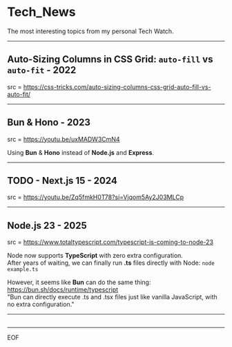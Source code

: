 # Tech_News

The most interesting topics from my personal Tech Watch.

---

## Auto-Sizing Columns in CSS Grid: `auto-fill` vs `auto-fit` - 2022

src = https://css-tricks.com/auto-sizing-columns-css-grid-auto-fill-vs-auto-fit/  

---

## Bun & Hono - 2023

src = https://youtu.be/uxMADW3CmN4  

Using **Bun** & **Hono** instead of **Node.js** and **Express**.  

---

## TODO - Next.js 15 - 2024

src = https://youtu.be/Zq5fmkH0T78?si=Vjqom5Ay2J03MLCp



---

## Node.js 23 - 2025

src = https://www.totaltypescript.com/typescript-is-coming-to-node-23

Node now supports **TypeScript** with zero extra configuration.  
After years of waiting, we can finally run **.ts** files directly with Node: `node example.ts`

However, it seems like **Bun** can do the same thing:  
https://bun.sh/docs/runtime/typescript  
"Bun can directly execute .ts and .tsx files just like vanilla JavaScript, with no extra configuration."

---

## 

---
EOF
